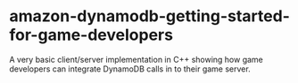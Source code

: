 # amazon-dynamodb-getting-started-for-game-developers
A very basic client/server implementation in C++ showing how game developers can integrate DynamoDB calls in to their game server.
